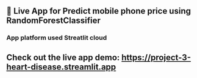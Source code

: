 ## 🚀 Live App for Predict mobile phone price using RandomForestClassifier
### App platform used Streatlit cloud
Check out the live app demo: https://project-3-heart-disease.streamlit.app
---
